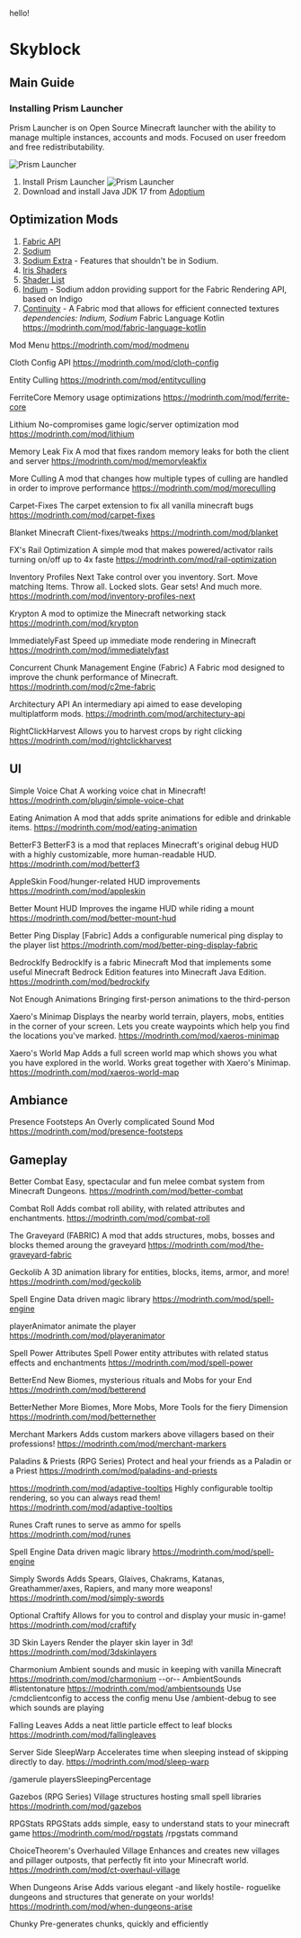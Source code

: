 hello!

# Skyblock

## Main Guide

### Installing Prism Launcher

Prism Launcher is on Open Source Minecraft launcher with the ability to manage multiple instances, accounts and mods. Focused on user freedom and free redistributability.

![Prism Launcher](./img/prism1.png)

1. Install Prism Launcher
![Prism Launcher](./img/prism2.png)
2. Download and install Java JDK 17 from [Adoptium](https://adoptium.net/temurin/releases/)













## Optimization Mods
1. [Fabric API](https://modrinth.com/mod/fabric-api)
2. [Sodium](https://modrinth.com/mod/sodium)
3. [Sodium Extra](https://modrinth.com/mod/sodium-extra) - Features that shouldn't be in Sodium.
4. [Iris Shaders](https://modrinth.com/mod/iris)
5. [Shader List](https://modrinth.com/shaders)
6. [Indium](https://modrinth.com/mod/indium) - Sodium addon providing support for the Fabric Rendering API, based on Indigo
7. [Continuity](https://modrinth.com/mod/continuity) - A Fabric mod that allows for efficient connected textures  
_dependencies: Indium, Sodium_
Fabric Language Kotlin
https://modrinth.com/mod/fabric-language-kotlin

Mod Menu
https://modrinth.com/mod/modmenu

Cloth Config API
https://modrinth.com/mod/cloth-config

Entity Culling
https://modrinth.com/mod/entityculling

FerriteCore
Memory usage optimizations
https://modrinth.com/mod/ferrite-core

Lithium
No-compromises game logic/server optimization mod
https://modrinth.com/mod/lithium

Memory Leak Fix
A mod that fixes random memory leaks for both the client and server
https://modrinth.com/mod/memoryleakfix

More Culling
A mod that changes how multiple types of culling are handled in order to improve performance
https://modrinth.com/mod/moreculling

Carpet-Fixes
The carpet extension to fix all vanilla minecraft bugs
https://modrinth.com/mod/carpet-fixes

Blanket
Minecraft Client-fixes/tweaks
https://modrinth.com/mod/blanket

FX's Rail Optimization
A simple mod that makes powered/activator rails turning on/off up to 4x faste
https://modrinth.com/mod/rail-optimization

Inventory Profiles Next
Take control over you inventory. Sort. Move matching Items. Throw all. Locked slots. Gear sets! And much more.
https://modrinth.com/mod/inventory-profiles-next

Krypton
A mod to optimize the Minecraft networking stack
https://modrinth.com/mod/krypton

ImmediatelyFast
Speed up immediate mode rendering in Minecraft
https://modrinth.com/mod/immediatelyfast

Concurrent Chunk Management Engine (Fabric)
A Fabric mod designed to improve the chunk performance of Minecraft.
https://modrinth.com/mod/c2me-fabric

Architectury API
An intermediary api aimed to ease developing multiplatform mods.
https://modrinth.com/mod/architectury-api

RightClickHarvest
Allows you to harvest crops by right clicking
https://modrinth.com/mod/rightclickharvest



## UI

Simple Voice Chat
A working voice chat in Minecraft!
https://modrinth.com/plugin/simple-voice-chat

Eating Animation
A mod that adds sprite animations for edible and drinkable items.
https://modrinth.com/mod/eating-animation

BetterF3
BetterF3 is a mod that replaces Minecraft's original debug HUD with a highly customizable, more human-readable HUD.
https://modrinth.com/mod/betterf3

AppleSkin
Food/hunger-related HUD improvements
https://modrinth.com/mod/appleskin

Better Mount HUD
Improves the ingame HUD while riding a mount
https://modrinth.com/mod/better-mount-hud

Better Ping Display [Fabric]
Adds a configurable numerical ping display to the player list
https://modrinth.com/mod/better-ping-display-fabric

BedrockIfy
BedrockIfy is a fabric Minecraft Mod that implements some useful Minecraft Bedrock Edition features into Minecraft Java Edition.
https://modrinth.com/mod/bedrockify

Not Enough Animations
Bringing first-person animations to the third-person

Xaero's Minimap
Displays the nearby world terrain, players, mobs, entities in the corner of your screen. Lets you create waypoints which help you find the locations you've marked.
https://modrinth.com/mod/xaeros-minimap

Xaero's World Map
Adds a full screen world map which shows you what you have explored in the world. Works great together with Xaero's Minimap.
https://modrinth.com/mod/xaeros-world-map



## Ambiance
Presence Footsteps
An Overly complicated Sound Mod
https://modrinth.com/mod/presence-footsteps



## Gameplay
Better Combat
Easy, spectacular and fun melee combat system from Minecraft Dungeons.
https://modrinth.com/mod/better-combat

Combat Roll
Adds combat roll ability, with related attributes and enchantments.
https://modrinth.com/mod/combat-roll

The Graveyard (FABRIC)
A mod that adds structures, mobs, bosses and blocks themed aroung the graveyard
https://modrinth.com/mod/the-graveyard-fabric

Geckolib
A 3D animation library for entities, blocks, items, armor, and more!
https://modrinth.com/mod/geckolib

Spell Engine
Data driven magic library
https://modrinth.com/mod/spell-engine

playerAnimator
animate the player
https://modrinth.com/mod/playeranimator

Spell Power Attributes
Spell Power entity attributes with related status effects and enchantments
https://modrinth.com/mod/spell-power

BetterEnd
New Biomes, mysterious rituals and Mobs for your End
https://modrinth.com/mod/betterend

BetterNether
More Biomes, More Mobs, More Tools for the fiery Dimension
https://modrinth.com/mod/betternether

Merchant Markers
Adds custom markers above villagers based on their professions!
https://modrinth.com/mod/merchant-markers

Paladins & Priests (RPG Series)
Protect and heal your friends as a Paladin or a Priest
https://modrinth.com/mod/paladins-and-priests

https://modrinth.com/mod/adaptive-tooltips
Highly configurable tooltip rendering, so you can always read them!
https://modrinth.com/mod/adaptive-tooltips

Runes
Craft runes to serve as ammo for spells
https://modrinth.com/mod/runes

Spell Engine
Data driven magic library
https://modrinth.com/mod/spell-engine

Simply Swords
Adds Spears, Glaives, Chakrams, Katanas, Greathammer/axes, Rapiers, and many more weapons!
https://modrinth.com/mod/simply-swords

Optional
Craftify
Allows for you to control and display your music in-game!
https://modrinth.com/mod/craftify

3D Skin Layers
Render the player skin layer in 3d!
https://modrinth.com/mod/3dskinlayers

Charmonium
Ambient sounds and music in keeping with vanilla Minecraft
https://modrinth.com/mod/charmonium
--or--
AmbientSounds
#listentonature
https://modrinth.com/mod/ambientsounds
    Use /cmdclientconfig to access the config menu
    Use /ambient-debug to see which sounds are playing

Falling Leaves
Adds a neat little particle effect to leaf blocks
https://modrinth.com/mod/fallingleaves








Server Side
SleepWarp
Accelerates time when sleeping instead of skipping directly to day.
https://modrinth.com/mod/sleep-warp


/gamerule playersSleepingPercentage <value>

Gazebos (RPG Series)
Village structures hosting small spell libraries
https://modrinth.com/mod/gazebos

RPGStats
RPGStats adds simple, easy to understand stats to your minecraft game
https://modrinth.com/mod/rpgstats
/rpgstats command

ChoiceTheorem's Overhauled Village
Enhances and creates new villages and pillager outposts, that perfectly fit into your Minecraft world.
https://modrinth.com/mod/ct-overhaul-village

When Dungeons Arise
Adds various elegant -and likely hostile- roguelike dungeons and structures that generate on your worlds!
https://modrinth.com/mod/when-dungeons-arise

Chunky
Pre-generates chunks, quickly and efficiently

